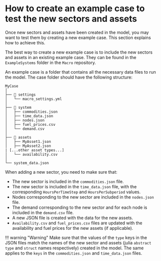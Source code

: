 # How to create an example case to test the new sectors and assets

Once new sectors and assets have been created in the model, you may want to test them by creating a new example case. This section explains how to achieve this.

The best way to create a new example case is to include the new sectors and assets in an existing example case. They can be found in the `ExampleSystems` folder in the `Macro` repository.

An example case is a folder that contains all the necessary data files to run the model. The case folder should have the following structure:

```
MyCase
│ 
├── 📁 settings
│   └── macro_settings.yml
│ 
├── 📁 system
│   ├── commodities.json 
│   ├── time_data.json
│   ├── nodes.json
│   ├── fuel_prices.csv
│   └── demand.csv
│ 
├── 📁 assets
│   ├── MyAsset1.json
│   ├── MyAsset2.json
| [...other asset types...]
│   └── availability.csv
│ 
└── system_data.json
```

When adding a new sector, you need to make sure that: 
- The new sector is included in the `commodities.json` file.
- The new sector is included in the `time_data.json` file, with the corresponding `HoursPerTimeStep` and `HoursPerSubperiod` values.
- Nodes corresponding to the new sector are included in the `nodes.json` file.
- The demand corresponding to the new sector and for each node is included in the `demand.csv` file.
- A new JSON file is created with the data for the new assets.
- `Availability.csv` and `fuel_prices.csv` files are updated with the availability and fuel prices for the new assets (if applicable).

!!! warning "Warning"
    Make sure that the values of the `type` keys in the JSON files match the names of the new sector and assets (julia `abstract type` and `struct` names respectively) created in the model.
    The same applies to the `keys` in the `commodities.json` and `time_data.json` files.